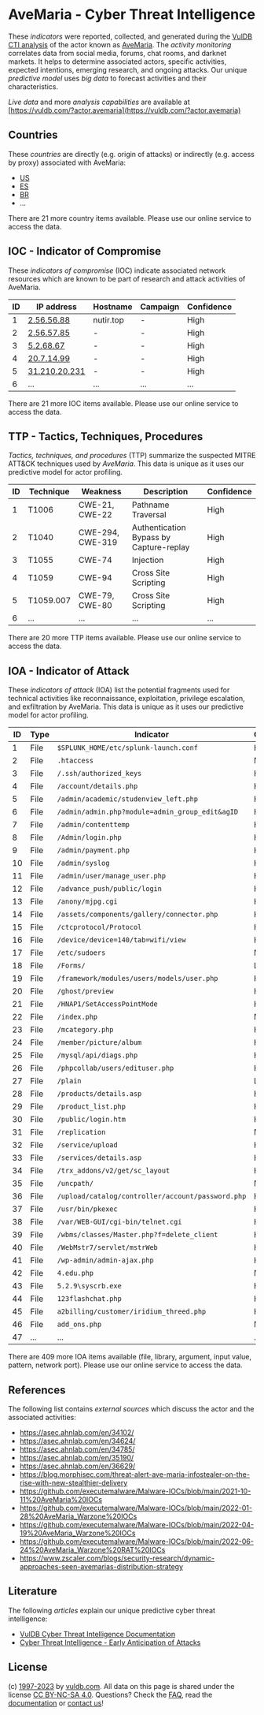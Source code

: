 # AveMaria - Cyber Threat Intelligence

These _indicators_ were reported, collected, and generated during the [VulDB CTI analysis](https://vuldb.com/?kb.cti) of the actor known as [AveMaria](https://vuldb.com/?actor.avemaria). The _activity monitoring_ correlates data from social media, forums, chat rooms, and darknet markets. It helps to determine associated actors, specific activities, expected intentions, emerging research, and ongoing attacks. Our unique _predictive model_ uses _big data_ to forecast activities and their characteristics.

_Live data_ and more _analysis capabilities_ are available at [https://vuldb.com/?actor.avemaria](https://vuldb.com/?actor.avemaria)

## Countries

These _countries_ are directly (e.g. origin of attacks) or indirectly (e.g. access by proxy) associated with AveMaria:

* [US](https://vuldb.com/?country.us)
* [ES](https://vuldb.com/?country.es)
* [BR](https://vuldb.com/?country.br)
* ...

There are 21 more country items available. Please use our online service to access the data.

## IOC - Indicator of Compromise

These _indicators of compromise_ (IOC) indicate associated network resources which are known to be part of research and attack activities of AveMaria.

ID | IP address | Hostname | Campaign | Confidence
-- | ---------- | -------- | -------- | ----------
1 | [2.56.56.88](https://vuldb.com/?ip.2.56.56.88) | nutir.top | - | High
2 | [2.56.57.85](https://vuldb.com/?ip.2.56.57.85) | - | - | High
3 | [5.2.68.67](https://vuldb.com/?ip.5.2.68.67) | - | - | High
4 | [20.7.14.99](https://vuldb.com/?ip.20.7.14.99) | - | - | High
5 | [31.210.20.231](https://vuldb.com/?ip.31.210.20.231) | - | - | High
6 | ... | ... | ... | ...

There are 21 more IOC items available. Please use our online service to access the data.

## TTP - Tactics, Techniques, Procedures

_Tactics, techniques, and procedures_ (TTP) summarize the suspected MITRE ATT&CK techniques used by _AveMaria_. This data is unique as it uses our predictive model for actor profiling.

ID | Technique | Weakness | Description | Confidence
-- | --------- | -------- | ----------- | ----------
1 | T1006 | CWE-21, CWE-22 | Pathname Traversal | High
2 | T1040 | CWE-294, CWE-319 | Authentication Bypass by Capture-replay | High
3 | T1055 | CWE-74 | Injection | High
4 | T1059 | CWE-94 | Cross Site Scripting | High
5 | T1059.007 | CWE-79, CWE-80 | Cross Site Scripting | High
6 | ... | ... | ... | ...

There are 20 more TTP items available. Please use our online service to access the data.

## IOA - Indicator of Attack

These _indicators of attack_ (IOA) list the potential fragments used for technical activities like reconnaissance, exploitation, privilege escalation, and exfiltration by AveMaria. This data is unique as it uses our predictive model for actor profiling.

ID | Type | Indicator | Confidence
-- | ---- | --------- | ----------
1 | File | `$SPLUNK_HOME/etc/splunk-launch.conf` | High
2 | File | `.htaccess` | Medium
3 | File | `/.ssh/authorized_keys` | High
4 | File | `/account/details.php` | High
5 | File | `/admin/academic/studenview_left.php` | High
6 | File | `/admin/admin.php?module=admin_group_edit&agID` | High
7 | File | `/admin/contenttemp` | High
8 | File | `/Admin/login.php` | High
9 | File | `/admin/payment.php` | High
10 | File | `/admin/syslog` | High
11 | File | `/admin/user/manage_user.php` | High
12 | File | `/advance_push/public/login` | High
13 | File | `/anony/mjpg.cgi` | High
14 | File | `/assets/components/gallery/connector.php` | High
15 | File | `/ctcprotocol/Protocol` | High
16 | File | `/device/device=140/tab=wifi/view` | High
17 | File | `/etc/sudoers` | Medium
18 | File | `/Forms/` | Low
19 | File | `/framework/modules/users/models/user.php` | High
20 | File | `/ghost/preview` | High
21 | File | `/HNAP1/SetAccessPointMode` | High
22 | File | `/index.php` | Medium
23 | File | `/mcategory.php` | High
24 | File | `/member/picture/album` | High
25 | File | `/mysql/api/diags.php` | High
26 | File | `/phpcollab/users/edituser.php` | High
27 | File | `/plain` | Low
28 | File | `/products/details.asp` | High
29 | File | `/product_list.php` | High
30 | File | `/public/login.htm` | High
31 | File | `/replication` | Medium
32 | File | `/service/upload` | High
33 | File | `/services/details.asp` | High
34 | File | `/trx_addons/v2/get/sc_layout` | High
35 | File | `/uncpath/` | Medium
36 | File | `/upload/catalog/controller/account/password.php` | High
37 | File | `/usr/bin/pkexec` | High
38 | File | `/var/WEB-GUI/cgi-bin/telnet.cgi` | High
39 | File | `/wbms/classes/Master.php?f=delete_client` | High
40 | File | `/WebMstr7/servlet/mstrWeb` | High
41 | File | `/wp-admin/admin-ajax.php` | High
42 | File | `4.edu.php` | Medium
43 | File | `5.2.9\syscrb.exe` | High
44 | File | `123flashchat.php` | High
45 | File | `a2billing/customer/iridium_threed.php` | High
46 | File | `add_ons.php` | Medium
47 | ... | ... | ...

There are 409 more IOA items available (file, library, argument, input value, pattern, network port). Please use our online service to access the data.

## References

The following list contains _external sources_ which discuss the actor and the associated activities:

* https://asec.ahnlab.com/en/34102/
* https://asec.ahnlab.com/en/34624/
* https://asec.ahnlab.com/en/34785/
* https://asec.ahnlab.com/en/35190/
* https://asec.ahnlab.com/en/36629/
* https://blog.morphisec.com/threat-alert-ave-maria-infostealer-on-the-rise-with-new-stealthier-delivery
* https://github.com/executemalware/Malware-IOCs/blob/main/2021-10-11%20AveMaria%20IOCs
* https://github.com/executemalware/Malware-IOCs/blob/main/2022-01-28%20AveMaria_Warzone%20IOCs
* https://github.com/executemalware/Malware-IOCs/blob/main/2022-04-19%20AveMaria_Warzone%20IOCs
* https://github.com/executemalware/Malware-IOCs/blob/main/2022-06-24%20AveMaria_Warzone%20RAT%20IOCs
* https://www.zscaler.com/blogs/security-research/dynamic-approaches-seen-avemarias-distribution-strategy

## Literature

The following _articles_ explain our unique predictive cyber threat intelligence:

* [VulDB Cyber Threat Intelligence Documentation](https://vuldb.com/?kb.cti)
* [Cyber Threat Intelligence - Early Anticipation of Attacks](https://www.scip.ch/en/?labs.20201022)

## License

(c) [1997-2023](https://vuldb.com/?kb.changelog) by [vuldb.com](https://vuldb.com/?kb.about). All data on this page is shared under the license [CC BY-NC-SA 4.0](https://creativecommons.org/licenses/by-nc-sa/4.0/). Questions? Check the [FAQ](https://vuldb.com/?kb.faq), read the [documentation](https://vuldb.com/?kb) or [contact us](https://vuldb.com/?contact)!
